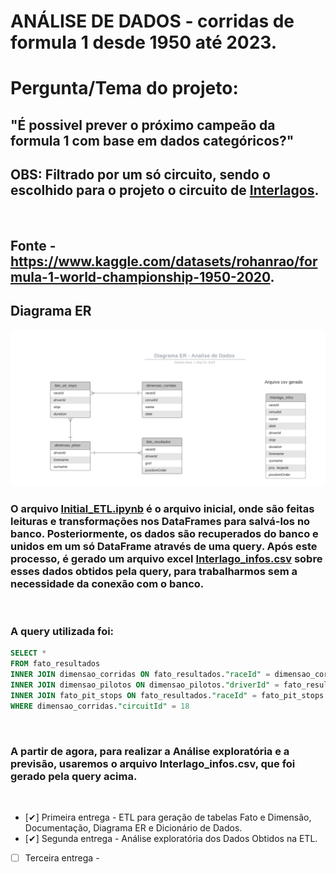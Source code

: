 # ANÁLISE DE DADOS - corridas de formula 1 desde 1950 até 2023.

<h1>Pergunta/Tema do projeto:</h1>
<h2>"É possivel prever o próximo campeão da formula 1 com base em dados categóricos?"<h2>

## OBS: Filtrado por um só circuito, sendo o escolhido para o projeto o circuito de [Interlagos](https://pt.wikipedia.org/wiki/Aut%C3%B3dromo_de_Interlagos).

</br>

## Fonte - https://www.kaggle.com/datasets/rohanrao/formula-1-world-championship-1950-2020.

## Diagrama ER
![](./DiagramaER.png)


### O arquivo [Initial_ETL.ipynb](https://github.com/SouzaGabriel26/projeto-integrador3/blob/main/Initial_ETL.ipynb) é o arquivo inicial, onde são feitas leituras e transformações nos DataFrames para salvá-los no banco. Posteriormente, os dados são recuperados do banco e unidos em um só DataFrame através de uma query. Após este processo, é gerado um arquivo excel [Interlago_infos.csv](https://github.com/SouzaGabriel26/projeto-integrador3/blob/main/Interlago_infos.csv) sobre esses dados obtidos pela query, para trabalharmos sem a necessidade da conexão com o banco.

</br>


### A query utilizada foi:
```sql
SELECT *
FROM fato_resultados
INNER JOIN dimensao_corridas ON fato_resultados."raceId" = dimensao_corridas."raceId"
INNER JOIN dimensao_pilotos ON dimensao_pilotos."driverId" = fato_resultados."driverId"
INNER JOIN fato_pit_stops ON fato_resultados."raceId" = fato_pit_stops."raceId" AND fato_resultados."driverId" = fato_pit_stops."driverId"
WHERE dimensao_corridas."circuitId" = 18
```

</br>

### A partir de agora, para realizar a Análise exploratória e a previsão, usaremos o arquivo Interlago_infos.csv, que foi gerado pela query acima.

</br>

- [✔] Primeira entrega - ETL para geração de tabelas Fato e Dimensão, Documentação, Diagrama ER e Dicionário de Dados.
- [✔] Segunda entrega - Análise exploratória dos Dados Obtidos na ETL.
- [ ] Terceira entrega -
